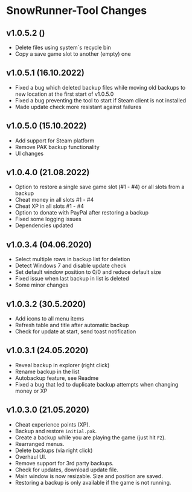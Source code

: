 ﻿# SnowRunner-Tool Changes

## v1.0.5.2 ()
- Delete files using system´s recycle bin
- Copy a save game slot to another (empty) one

## v1.0.5.1 (16.10.2022)
- Fixed a bug which deleted backup files while moving old backups to new location at the first start of v1.0.5.0
- Fixed a bug preventing the tool to start if Steam client is not installed
- Made update check more resistant against failures

## v1.0.5.0 (15.10.2022)
- Add support for Steam platform
- Remove PAK backup functionality
- UI changes

## v1.0.4.0 (21.08.2022)

- Option to restore a single save game slot (#1 - #4) or all slots from a backup
- Cheat money in all slots #1 - #4
- Cheat XP in all slots #1 - #4
- Option to donate with PayPal after restoring a backup
- Fixed some logging issues
- Dependencies updated

## v1.0.3.4 (04.06.2020)

- Select multiple rows in backup list for deletion
- Detect Windows 7 and disable update check
- Set default window position to 0/0 and reduce default size
- Fixed issue when last backup in list is deleted
- Some minor changes

## v1.0.3.2 (30.5.2020)

- Add icons to all menu items
- Refresh table and title after automatic backup
- Check for update at start, send toast notification


## v1.0.3.1 (24.05.2020)

- Reveal backup in explorer (right click)
- Rename backup in the list
- Autobackup feature, see Readme
- Fixed a bug that led to duplicate backup attempts when changing money or XP


## v1.0.3.0 (21.05.2020)

- Cheat experience points (XP).
- Backup and restore `initial.pak`.
- Create a backup while you are playing the game (just hit `F2`).
- Rearranged menus.
- Delete backups (via right click)
- Overhaul UI.
- Remove support for 3rd party backups.
- Check for updates, download update file.
- Main window is now resizable. Size and position are saved.
- Restoring a backup is only available if the game is not running.